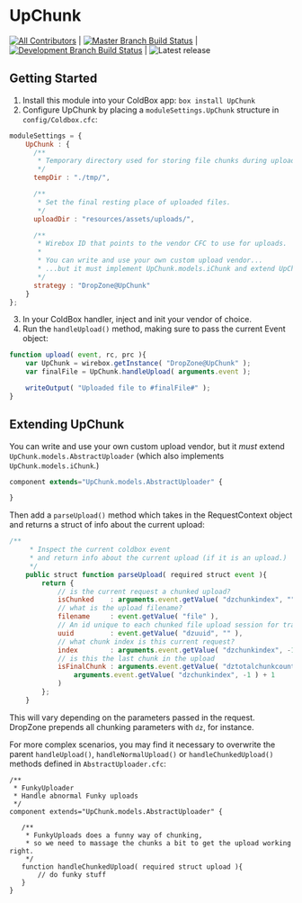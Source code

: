 # UpChunk

[![All Contributors](https://img.shields.io/github/contributors/michaelborn/UpChunk?style=flat-square)](https://github.com/michaelborn/DocBox/graphs/contributors)
|
[![Master Branch Build Status](https://img.shields.io/travis/michaelborn/UpChunk/master.svg?style=flat-square&label=master)](https://travis-ci.org/michaelborn/UpChunk) 
| 
[![Development Branch Build Status](https://img.shields.io/travis/michaelborn/UpChunk/development.svg?style=flat-square&label=development)](https://travis-ci.org/michaelborn/UpChunk)
|
![Latest release](https://img.shields.io/github/v/release/michaelborn/UpChunk?style=flat-square)

## Getting Started

1. Install this module into your ColdBox app: `box install UpChunk`
2. Configure UpChunk by placing a `moduleSettings.UpChunk` structure in `config/Coldbox.cfc`:

```js
moduleSettings = {
    UpChunk : {
      /**
       * Temporary directory used for storing file chunks during upload.
       */
      tempDir : "./tmp/",

      /**
       * Set the final resting place of uploaded files.
       */
      uploadDir : "resources/assets/uploads/",

      /**
       * Wirebox ID that points to the vendor CFC to use for uploads.
       * 
       * You can write and use your own custom upload vendor...
       * ...but it must implement UpChunk.models.iChunk and extend UpChunk.models.AbstractUploader.
       */
      strategy : "DropZone@UpChunk"
    }
};
```

3. In your ColdBox handler, inject and init your vendor of choice.
4. Run the `handleUpload()` method, making sure to pass the current Event object:

```js
function upload( event, rc, prc ){
    var UpChunk = wirebox.getInstance( "DropZone@UpChunk" );
    var finalFile = UpChunk.handleUpload( arguments.event );

    writeOutput( "Uploaded file to #finalFile#" );
}
```

## Extending UpChunk

You can write and use your own custom upload vendor, but it *must* extend `UpChunk.models.AbstractUploader` (which also implements `UpChunk.models.iChunk`.)

```js
component extends="UpChunk.models.AbstractUploader" {

}
```

Then add a `parseUpload()` method which takes in the RequestContext object and returns a struct of info about the current upload:

```js
/**
     * Inspect the current coldbox event
     * and return info about the current upload (if it is an upload.)
     */
    public struct function parseUpload( required struct event ){
        return {
            // is the current request a chunked upload?
            isChunked    : arguments.event.getValue( "dzchunkindex", "" ) != "",
            // what is the upload filename?
            filename     : event.getValue( "file" ),
            // An id unique to each chunked file upload session for tracking and organized groups of chunks.
            uuid         : event.getValue( "dzuuid", "" ),
            // what chunk index is this current request?
            index        : arguments.event.getValue( "dzchunkindex", -1 ),
            // is this the last chunk in the upload
            isFinalChunk : arguments.event.getValue( "dztotalchunkcount", 0 ) == (
                arguments.event.getValue( "dzchunkindex", -1 ) + 1
            )
        };
    }
```

This will vary depending on the parameters passed in the request. DropZone prepends all chunking parameters with `dz`, for instance.

For more complex scenarios, you may find it necessary to overwrite the parent `handleUpload()`, `handleNormalUpload()` or `handleChunkedUpload()` methods defined in `AbstractUploader.cfc`:

```
/**
 * FunkyUploader
 * Handle abnormal Funky uploads
 */
component extends="UpChunk.models.AbstractUploader" {

   /**
    * FunkyUploads does a funny way of chunking,
    * so we need to massage the chunks a bit to get the upload working right.
    */
   function handleChunkedUpload( required struct upload ){
       // do funky stuff
   }
}
```
